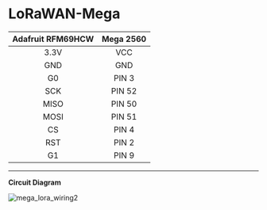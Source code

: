 # LoRaWAN-Mega

|Adafruit RFM69HCW|Mega 2560    
|:------:|:---:|
|3.3V|VCC|
|GND|GND|
|G0|PIN 3|
|SCK|PIN 52|
|MISO|PIN 50|
|MOSI|PIN 51|
|CS|PIN 4|
|RST|PIN 2|
|G1|PIN 9|

---
**Circuit Diagram**

![mega_lora_wiring2](https://github.com/ming-ki/LoRaWAN-Mega/assets/74133495/d4bbe6e6-44e8-44d8-93cb-663cbed268cc)
